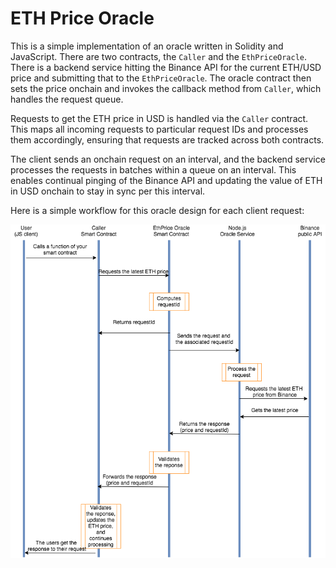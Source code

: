 # ETH Price Oracle

This is a simple implementation of an oracle written in Solidity and JavaScript. There are two contracts, the `Caller` and the `EthPriceOracle`. There is a backend service hitting the Binance API for the current ETH/USD price and submitting that to the `EthPriceOracle`. The oracle contract then sets the price onchain and invokes the callback method from `Caller`, which handles the request queue.

Requests to get the ETH price in USD is handled via the `Caller` contract. This maps all incoming requests to particular request IDs and processes them accordingly, ensuring that requests are tracked across both contracts.

The client sends an onchain request on an interval, and the backend service processes the requests in batches within a queue on an interval. This enables continual pinging of the Binance API and updating the value of ETH in USD onchain to stay in sync per this interval.

Here is a simple workflow for this oracle design for each client request:

![ETH price oracle](workflow.png)